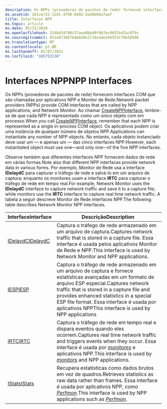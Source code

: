 ```yaml
---
description: Os NPPs (provedores de pacotes de rede) fornecem interfaces COM que são chamadas por aplicativos NPP e Monitor de Rede.
ms.assetid: 101ce722-3101-4f50-b492-dad8b68a7aaf
title: Interfaces NPP
ms.topic: article
ms.date: 05/31/2018
ms.openlocfilehash: 3146d34798c57aea0bbd0f4bfec0037ed2ac879c
ms.sourcegitcommit: 831e8f3db78ab820e1710cede244553c70e50500
ms.translationtype: MT
ms.contentlocale: pt-BR
ms.lasthandoff: 01/07/2021
ms.locfileid: "105753136"
---
```

# <a name="npp-interfaces"></a><span data-ttu-id="5c96e-103">Interfaces NPP</span><span class="sxs-lookup"><span data-stu-id="5c96e-103">NPP Interfaces</span></span>

<span data-ttu-id="5c96e-104">Os NPPs (provedores de pacotes de rede) fornecem interfaces COM que são chamadas por aplicativos NPP e Monitor de Rede.</span><span class="sxs-lookup"><span data-stu-id="5c96e-104">Network packet providers (NPPs) provide COM interfaces that are called by NPP applications, and Network Monitor.</span></span> <span data-ttu-id="5c96e-105">Ao chamar [CreateNPPInterface](createnppinterface.md), lembre-se de que cada NPP é representado como um único objeto com em processo.</span><span class="sxs-lookup"><span data-stu-id="5c96e-105">When you call [CreateNPPInterface](createnppinterface.md), remember that each NPP is represented as a single in-process COM object.</span></span> <span data-ttu-id="5c96e-106">Os aplicativos podem criar uma instância de qualquer número de objetos NPP.</span><span class="sxs-lookup"><span data-stu-id="5c96e-106">Applications can instantiate any number of NPP objects.</span></span> <span data-ttu-id="5c96e-107">No entanto, cada objeto instanciado deve usar um — e apenas um — das cinco interfaces NPP.</span><span class="sxs-lookup"><span data-stu-id="5c96e-107">However, each instantiated object must use one—and only one—of the five NPP interfaces.</span></span>

<span data-ttu-id="5c96e-108">Observe também que diferentes interfaces NPP fornecem dados de rede em várias formas.</span><span class="sxs-lookup"><span data-stu-id="5c96e-108">Note also that different NPP interfaces provide network data in various forms.</span></span> <span data-ttu-id="5c96e-109">Por exemplo, Monitor de Rede usa a interface **IDelaydC** para capturar o tráfego de rede e salvá-lo em um arquivo de captura; enquanto os monitores usam a interface **IRTC** para capturar o tráfego de rede em tempo real.</span><span class="sxs-lookup"><span data-stu-id="5c96e-109">For example, Network Monitor uses the **IDelaydC** interface to capture network traffic and save it to a capture file; while monitors use the **IRTC** interface to capture real time network traffic.</span></span> <span data-ttu-id="5c96e-110">A tabela a seguir descreve Monitor de Rede interfaces NPP.</span><span class="sxs-lookup"><span data-stu-id="5c96e-110">The following table describes Network Monitor NPP interfaces.</span></span>



| <span data-ttu-id="5c96e-111">Interface</span><span class="sxs-lookup"><span data-stu-id="5c96e-111">Interface</span></span>                | <span data-ttu-id="5c96e-112">Descrição</span><span class="sxs-lookup"><span data-stu-id="5c96e-112">Description</span></span>                                                                                                                                                         |
|--------------------------|---------------------------------------------------------------------------------------------------------------------------------------------------------------------|
| [<span data-ttu-id="5c96e-113">IDelaydC</span><span class="sxs-lookup"><span data-stu-id="5c96e-113">IDelaydC</span></span>](idelaydc.md) | <span data-ttu-id="5c96e-114">Captura o tráfego de rede armazenado em um arquivo de captura.</span><span class="sxs-lookup"><span data-stu-id="5c96e-114">Captures network traffic that is stored in a capture file.</span></span> <span data-ttu-id="5c96e-115">Essa interface é usada pelos aplicativos Monitor de Rede e NPP.</span><span class="sxs-lookup"><span data-stu-id="5c96e-115">This interface is used by Network Monitor and NPP applications.</span></span>                                          |
| [<span data-ttu-id="5c96e-116">IESP</span><span class="sxs-lookup"><span data-stu-id="5c96e-116">IESP</span></span>](iesp.md)         | <span data-ttu-id="5c96e-117">Captura o tráfego de rede armazenado em um arquivo de captura e fornece estatísticas avançadas em um formato de arquivo ESP especial.</span><span class="sxs-lookup"><span data-stu-id="5c96e-117">Captures network traffic that is stored in a capture file and provides enhanced statistics in a special ESP file format.</span></span> <span data-ttu-id="5c96e-118">Essa interface é usada por aplicativos NPP</span><span class="sxs-lookup"><span data-stu-id="5c96e-118">This interface is used by NPP applications</span></span> |
| [<span data-ttu-id="5c96e-119">IRTC</span><span class="sxs-lookup"><span data-stu-id="5c96e-119">IRTC</span></span>](irtc.md)         | <span data-ttu-id="5c96e-120">Captura o tráfego de rede em tempo real e dispara eventos quando eles ocorrem.</span><span class="sxs-lookup"><span data-stu-id="5c96e-120">Captures real time network traffic and triggers events when they occur.</span></span> <span data-ttu-id="5c96e-121">Essa interface é usada por [*monitores*](m.md) e aplicativos NPP.</span><span class="sxs-lookup"><span data-stu-id="5c96e-121">This interface is used by [*monitors*](m.md) and NPP applications.</span></span>     |
| [<span data-ttu-id="5c96e-122">IStats</span><span class="sxs-lookup"><span data-stu-id="5c96e-122">IStats</span></span>](istats.md)     | <span data-ttu-id="5c96e-123">Recupera estatísticas como dados brutos em vez de quadros.</span><span class="sxs-lookup"><span data-stu-id="5c96e-123">Retrieves statistics as raw data rather than frames.</span></span> <span data-ttu-id="5c96e-124">Essa interface é usada por aplicativos NPP, como [*Perfmon*](p.md).</span><span class="sxs-lookup"><span data-stu-id="5c96e-124">This interface is used by NPP applications such as [*Perfmon*](p.md).</span></span>                     |



 

 

 



